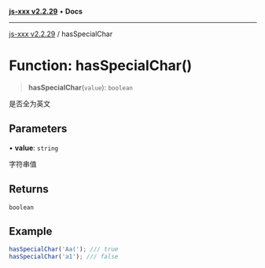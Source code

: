 [**js-xxx v2.2.29**](../README.md) • **Docs**

***

[js-xxx v2.2.29](../README.md) / hasSpecialChar

# Function: hasSpecialChar()

> **hasSpecialChar**(`value`): `boolean`

是否全为英文

## Parameters

• **value**: `string`

字符串值

## Returns

`boolean`

## Example

```ts
hasSpecialChar('Aa('); /// true
hasSpecialChar('a1'); /// false
```
